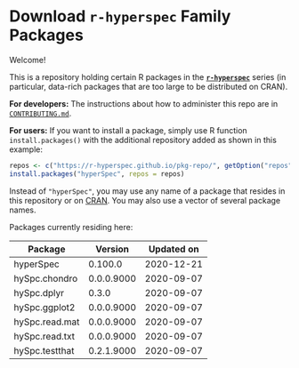 # Download **`r-hyperspec`** Family Packages

Welcome!

This is a repository holding certain R packages in the [**`r-hyperspec`**](https://r-hyperspec.github.io/) series (in particular, data-rich packages that are too large to be distributed on CRAN).

**For developers:** The instructions about how to administer this repo are in [`CONTRIBUTING.md`](https://github.com/r-hyperspec/pkg-repo/blob/gh-pages/CONTRIBUTING.md).

**For users:** If you want to install a package, simply use R function `install.packages()` with the additional repository added as shown in this example:

```r
repos <- c("https://r-hyperspec.github.io/pkg-repo/", getOption("repos"))
install.packages("hyperSpec", repos = repos)
```

Instead of `"hyperSpec"`, you may use any name of a package that resides in this repository or on [CRAN](https://cran.rstudio.com/web/packages/index.html).
You may also use a vector of several package names.


<!-- list of packages: start | DO NOT REMOVE THIS LINE -->

Packages currently residing here:

Package       | Version       | Updated on    
------------- | ------------- | ------------- 
hyperSpec | 0.100.0 | 2020-12-21
hySpc.chondro | 0.0.0.9000 | 2020-09-07
hySpc.dplyr | 0.3.0 | 2020-09-07
hySpc.ggplot2 | 0.0.0.9000 | 2020-09-07
hySpc.read.mat | 0.0.0.9000 | 2020-09-07
hySpc.read.txt | 0.0.0.9000 | 2020-09-07
hySpc.testthat | 0.2.1.9000 | 2020-09-07

